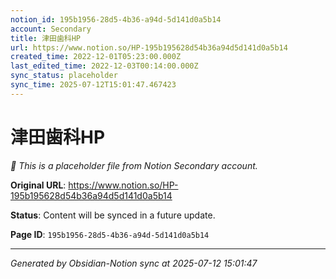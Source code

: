 ```yaml
---
notion_id: 195b1956-28d5-4b36-a94d-5d141d0a5b14
account: Secondary
title: 津田歯科HP
url: https://www.notion.so/HP-195b195628d54b36a94d5d141d0a5b14
created_time: 2022-12-01T05:23:00.000Z
last_edited_time: 2022-12-03T00:14:00.000Z
sync_status: placeholder
sync_time: 2025-07-12T15:01:47.467423
---
```


# 津田歯科HP

*🔄 This is a placeholder file from Notion Secondary account.*

**Original URL**: https://www.notion.so/HP-195b195628d54b36a94d5d141d0a5b14

**Status**: Content will be synced in a future update.

**Page ID**: `195b1956-28d5-4b36-a94d-5d141d0a5b14`

---

*Generated by Obsidian-Notion sync at 2025-07-12 15:01:47*
